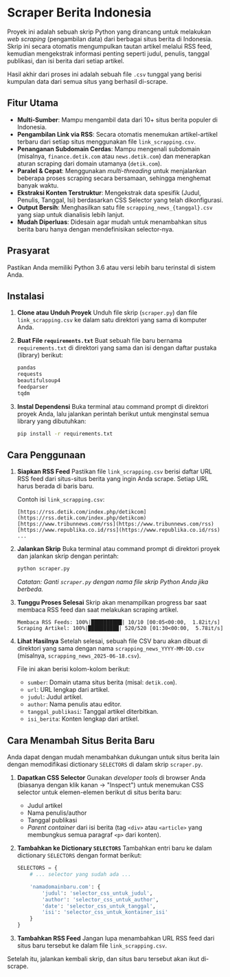 # Scraper Berita Indonesia

Proyek ini adalah sebuah skrip Python yang dirancang untuk melakukan *web scraping* (pengambilan data) dari berbagai situs berita di Indonesia. Skrip ini secara otomatis mengumpulkan tautan artikel melalui RSS feed, kemudian mengekstrak informasi penting seperti judul, penulis, tanggal publikasi, dan isi berita dari setiap artikel.

Hasil akhir dari proses ini adalah sebuah file `.csv` tunggal yang berisi kumpulan data dari semua situs yang berhasil di-scrape.

## Fitur Utama

- **Multi-Sumber**: Mampu mengambil data dari 10+ situs berita populer di Indonesia.
- **Pengambilan Link via RSS**: Secara otomatis menemukan artikel-artikel terbaru dari setiap situs menggunakan file `link_scrapping.csv`.
- **Penanganan Subdomain Cerdas**: Mampu mengenali subdomain (misalnya, `finance.detik.com` atau `news.detik.com`) dan menerapkan aturan scraping dari domain utamanya (`detik.com`).
- **Paralel & Cepat**: Menggunakan *multi-threading* untuk menjalankan beberapa proses scraping secara bersamaan, sehingga menghemat banyak waktu.
- **Ekstraksi Konten Terstruktur**: Mengekstrak data spesifik (Judul, Penulis, Tanggal, Isi) berdasarkan CSS Selector yang telah dikonfigurasi.
- **Output Bersih**: Menghasilkan satu file `scrapping_news_{tanggal}.csv` yang siap untuk dianalisis lebih lanjut.
- **Mudah Diperluas**: Didesain agar mudah untuk menambahkan situs berita baru hanya dengan mendefinisikan selector-nya.

## Prasyarat

Pastikan Anda memiliki Python 3.6 atau versi lebih baru terinstal di sistem Anda.

## Instalasi

1.  **Clone atau Unduh Proyek**
    Unduh file skrip (`scraper.py`) dan file `link_scrapping.csv` ke dalam satu direktori yang sama di komputer Anda.

2.  **Buat File `requirements.txt`**
    Buat sebuah file baru bernama `requirements.txt` di direktori yang sama dan isi dengan daftar pustaka (library) berikut:

    ```txt
    pandas
    requests
    beautifulsoup4
    feedparser
    tqdm
    ```

3.  **Instal Dependensi**
    Buka terminal atau command prompt di direktori proyek Anda, lalu jalankan perintah berikut untuk menginstal semua library yang dibutuhkan:

    ```bash
    pip install -r requirements.txt
    ```

## Cara Penggunaan

1.  **Siapkan RSS Feed**
    Pastikan file `link_scrapping.csv` berisi daftar URL RSS feed dari situs-situs berita yang ingin Anda scrape. Setiap URL harus berada di baris baru.

    Contoh isi `link_scrapping.csv`:
    ```csv
    [https://rss.detik.com/index.php/detikcom](https://rss.detik.com/index.php/detikcom)
    [https://www.tribunnews.com/rss](https://www.tribunnews.com/rss)
    [https://www.republika.co.id/rss](https://www.republika.co.id/rss)
    ...
    ```

2.  **Jalankan Skrip**
    Buka terminal atau command prompt di direktori proyek dan jalankan skrip dengan perintah:

    ```bash
    python scraper.py
    ```
    *Catatan: Ganti `scraper.py` dengan nama file skrip Python Anda jika berbeda.*

3.  **Tunggu Proses Selesai**
    Skrip akan menampilkan progress bar saat membaca RSS feed dan saat melakukan scraping artikel.

    ```
    Membaca RSS Feeds: 100%|██████████| 10/10 [00:05<00:00,  1.82it/s]
    Scraping Artikel: 100%|██████████| 520/520 [01:30<00:00,  5.78it/s]
    ```

4.  **Lihat Hasilnya**
    Setelah selesai, sebuah file CSV baru akan dibuat di direktori yang sama dengan nama `scrapping_news_YYYY-MM-DD.csv` (misalnya, `scrapping_news_2025-06-18.csv`).

    File ini akan berisi kolom-kolom berikut:
    - `sumber`: Domain utama situs berita (misal: `detik.com`).
    - `url`: URL lengkap dari artikel.
    - `judul`: Judul artikel.
    - `author`: Nama penulis atau editor.
    - `tanggal_publikasi`: Tanggal artikel diterbitkan.
    - `isi_berita`: Konten lengkap dari artikel.

## Cara Menambah Situs Berita Baru

Anda dapat dengan mudah menambahkan dukungan untuk situs berita lain dengan memodifikasi dictionary `SELECTORS` di dalam skrip `scraper.py`.

1.  **Dapatkan CSS Selector**
    Gunakan *developer tools* di browser Anda (biasanya dengan klik kanan -> "Inspect") untuk menemukan CSS selector untuk elemen-elemen berikut di situs berita baru:
    - Judul artikel
    - Nama penulis/author
    - Tanggal publikasi
    - *Parent container* dari isi berita (tag `<div>` atau `<article>` yang membungkus semua paragraf `<p>` dari konten).

2.  **Tambahkan ke Dictionary `SELECTORS`**
    Tambahkan entri baru ke dalam dictionary `SELECTORS` dengan format berikut:

    ```python
    SELECTORS = {
        # ... selector yang sudah ada ...

        'namadomainbaru.com': {
            'judul': 'selector_css_untuk_judul',
            'author': 'selector_css_untuk_author',
            'date': 'selector_css_untuk_tanggal',
            'isi': 'selector_css_untuk_kontainer_isi'
        }
    }
    ```

3.  **Tambahkan RSS Feed**
    Jangan lupa menambahkan URL RSS feed dari situs baru tersebut ke dalam file `link_scrapping.csv`.

Setelah itu, jalankan kembali skrip, dan situs baru tersebut akan ikut di-scrape.

